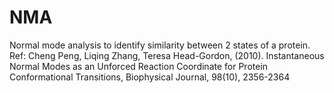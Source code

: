 # NMA
Normal mode analysis to identify similarity between 2 states of a protein. Ref: Cheng Peng, Liqing Zhang, Teresa Head-Gordon, (2010). Instantaneous Normal Modes as an Unforced Reaction Coordinate for Protein Conformational Transitions, Biophysical Journal, 98(10), 2356-2364
